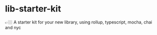 # lib-starter-kit
👉🏼 A starter kit for your new library, using rollup, typescript, mocha, chai and nyc
